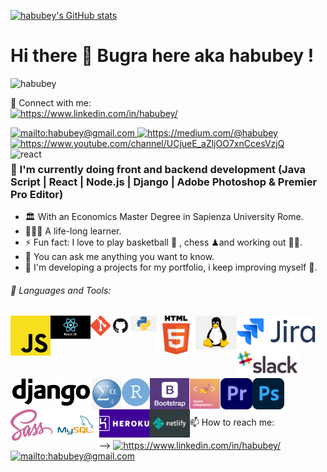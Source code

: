 
   



[![habubey's GitHub stats](https://github-readme-stats.vercel.app/api?username=habubey&show_icons=true&theme=swift)](https://github.com/habubey/github-readme-stats)

# Hi there 👋 Bugra here aka habubey ! 

<p align="left"> <img src="https://www.linkedin.com/in/habubey/" alt="habubey" /> </p>

📩 Connect with me:
<br>
<a href="https://www.linkedin.com/in/habubey/" target="_blank">
    <img src="https://img.shields.io/badge/%20-linkedin-0072b1" alt="https://www.linkedin.com/in/habubey/">
</a>

<a href="mailto:habubey" target="_blank">
    <img src="https://img.shields.io/badge/%20-gmail-B23121" alt="mailto:habubey@gmail.com">
</a>
<a href="	https://medium.com/@habubey" target="_blank">
    <img src="https://img.shields.io/badge/%20-medium-black" alt="	https://medium.com/@habubey">
</a>
<a href="https://www.youtube.com/channel/UCjueE_aZljOO7xnCcesVzjQ" target="_blank">
    <img width="80px" src="https://img.shields.io/badge/youtube-%23FF0000.svg?&style=for-the-badge&logo=youtube&logoColor=white" alt="https://www.youtube.com/channel/UCjueE_aZljOO7xnCcesVzjQ">
</a>
<a>
<img src="https://cdn.freelogovectors.net/wp-content/uploads/2018/12/react_logo.png" align='left' width="20%" alt="react">
</a>    

### 📑 I'm currently doing front and backend development (Java Script | React | Node.js | Django | Adobe Photoshop & Premier Pro Editor)

- 🏛 With an Economics Master Degree in Sapienza University Rome.
- 👨🏻‍💻 A life-long learner.
- ⚡ Fun fact: I love to play basketball 🏀 , chess ♟and working out 🏋🏻.
- 💬 You can ask me anything you want to know.
- 🚀 I'm developing a projects for my portfolio, i keep improving myself 📃.


###### 🔧 Languages and Tools:


[<img align="left" alt="Javascript" width="64px" src="./images/js.png" />][JavaScript]
[<img align="left" alt="ReactJS" width="64px" src="./images/react-js.png" />][ReactJS]
[<img align="left" alt="Git" width="32px" src="./images/git.png" />][git]
[<img align="left" alt="GitHub" width="32px" src="./images/github.png" />][github]
[<img align="left" alt="Python" width="42px" src="./images/python.png" />][python]
[<img align="left" alt="HTML5" width="62px" src="./images/html.png" />][HTML]
[<img align="left" alt="Linux" width="66px" src="./images/linux.png" />][linux]
<img align="left" alt="Jira" height="50px" src="./images/jira.png" />
<img align="left" alt="Slack" height="50px" src="./images/slack.png"/>
<img align="left" alt="django" height="45px" src="./images/django.png" /><br><br><br>
<img align="left" alt="spss" height="50px" src="./images/spss.png"/>

<img align="left" alt="R" height="45px" src="./images/Ribm.png" vlign=center/>
<img align="left" alt="bootstrap" widtsh="55px" height="50px" src="./images/bootstrap.png" />
<img align="left" alt="styledcomponent" height="50px" src="./images/stylecomponent.png" />
<img align="left" alt="adobeopre" height="50px" src="./images/adobepre.png" />
<img align="left" alt="adobephoto" height="50px" src="./images/adobephoto.png" />
<img align="left" alt="sass" height="50px" src="./images/sass.png" />
<img align="left" alt="MySQL" height="50px" src="./images/mysql.png"/>
<img align="left" alt="heroku" height="45px" src="./images/heroku.png"/>
<img align="left" alt="netlify" height="45px" src="./images/netlify.png"/>

<br>

[JavaScript]: https://www.javascript.com/
[ReactJS]: https://tr.reactjs.org/
[vsCode]: https://code.visualstudio.com/
[git]: https://git-scm.com/
[github]: https://github.com/enes9103
[python]: https://www.python.org/
[js]: https://www.javascript.com/
[linux]: https://www.linux.org/
[HTML]: https://www.w3schools.com/html/

<br><br><br>

📫 How to reach me:

--> 
<a href="https://www.linkedin.com/in/habubey/" target="_blank">
    <img src="https://img.shields.io/badge/%20-linkedin-0072b1" alt="https://www.linkedin.com/in/habubey/">
</a>
<a href="mailto:habubey" target="_blank">
    <img src="https://img.shields.io/badge/%20-gmail-B23121" alt="mailto:habubey@gmail.com">
</a>
